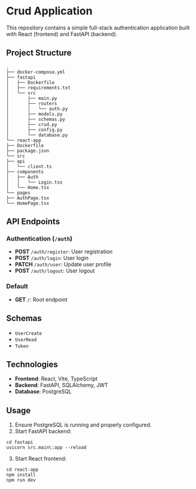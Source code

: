 # Crud Application

This repository contains a simple full-stack authentication application built with React (frontend) and FastAPI (backend).

## Project Structure

```
.
├── docker-compose.yml
├── fastapi
│   ├── Dockerfile
│   ├── requirements.txt
│   └── src
│       ├── main.py
│       ├── routers
│       │   └── auth.py
│       ├── models.py
│       ├── schemas.py
│       ├── crud.py
│       ├── config.py
│       └── database.py
└── react-app
├── Dockerfile
├── package.json
└── src
├── api
│   └── client.ts
├── components
│   ├── Auth
│   │   └── Login.tsx
│   └── Home.tsx
└── pages
├── AuthPage.tsx
└── HomePage.tsx
```

## API Endpoints

### Authentication (`/auth`)

* **POST** `/auth/register`: User registration
* **POST** `/auth/login`: User login
* **PATCH** `/auth/user`: Update user profile
* **POST** `/auth/logout`: User logout

### Default

* **GET** `/`: Root endpoint

## Schemas

* `UserCreate`
* `UserRead`
* `Token`

## Technologies

* **Frontend**: React, Vite, TypeScript
* **Backend**: FastAPI, SQLAlchemy, JWT
* **Database**: PostgreSQL

## Usage

1. Ensure PostgreSQL is running and properly configured.
2. Start FastAPI backend:

```
cd fastapi
uvicorn src.main\:app --reload
```

3. Start React frontend:

```
cd react-app
npm install
npm run dev
```
